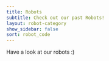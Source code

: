 ```yaml
---
title: Robots
subtitle: Check out our past Robots!
layout: robot-category
show_sidebar: false
sort: robot_code
---
```


Have a look at our robots :)
